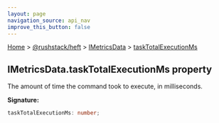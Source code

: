 ```yaml
---
layout: page
navigation_source: api_nav
improve_this_button: false
---
```



[Home](./index.md) &gt; [@rushstack/heft](./heft.md) &gt; [IMetricsData](./heft.imetricsdata.md) &gt; [taskTotalExecutionMs](./heft.imetricsdata.tasktotalexecutionms.md)

## IMetricsData.taskTotalExecutionMs property

The amount of time the command took to execute, in milliseconds.

<b>Signature:</b>

```typescript
taskTotalExecutionMs: number;
```
